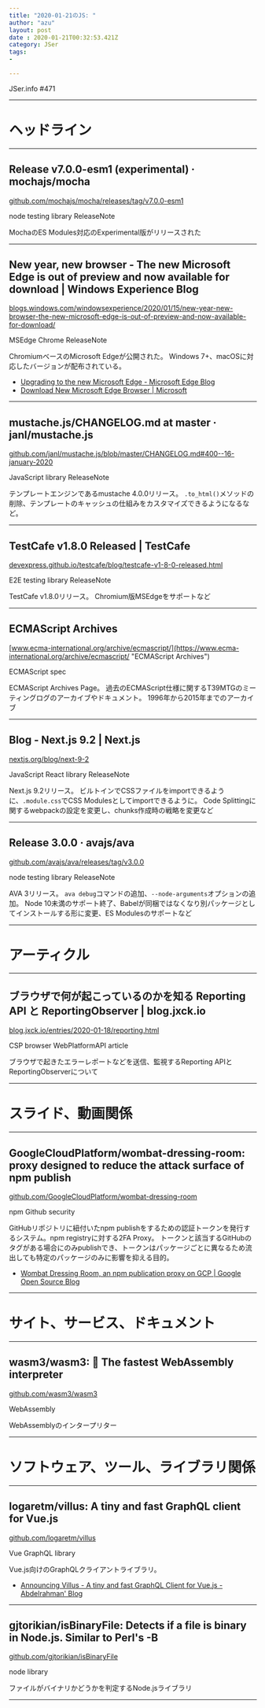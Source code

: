 ```yaml
---
title: "2020-01-21のJS: "
author: "azu"
layout: post
date : 2020-01-21T00:32:53.421Z
category: JSer
tags:
-

---
```


JSer.info #471

----

<h1 class="site-genre">ヘッドライン</h1>

----

## Release v7.0.0-esm1 (experimental) · mochajs/mocha
[github.com/mochajs/mocha/releases/tag/v7.0.0-esm1](https://github.com/mochajs/mocha/releases/tag/v7.0.0-esm1 "Release v7.0.0-esm1 (experimental) · mochajs/mocha")
<p class="jser-tags jser-tag-icon"><span class="jser-tag"> node</span> <span class="jser-tag">testing</span> <span class="jser-tag">library</span> <span class="jser-tag">ReleaseNote</span></p>

MochaのES Modules対応のExperimental版がリリースされた


----

## New year, new browser - The new Microsoft Edge is out of preview and now available for download | Windows Experience Blog
[blogs.windows.com/windowsexperience/2020/01/15/new-year-new-browser-the-new-microsoft-edge-is-out-of-preview-and-now-available-for-download/](https://blogs.windows.com/windowsexperience/2020/01/15/new-year-new-browser-the-new-microsoft-edge-is-out-of-preview-and-now-available-for-download/ "New year, new browser - The new Microsoft Edge is out of preview and now available for download | Windows Experience Blog")
<p class="jser-tags jser-tag-icon"><span class="jser-tag">MSEdge</span> <span class="jser-tag">Chrome</span> <span class="jser-tag">ReleaseNote</span></p>

ChromiumベースのMicrosoft Edgeが公開された。
Windows 7+、macOSに対応したバージョンが配布されている。

- [Upgrading to the new Microsoft Edge - Microsoft Edge Blog](https://blogs.windows.com/msedgedev/2020/01/15/upgrading-new-microsoft-edge-79-chromium/ "Upgrading to the new Microsoft Edge - Microsoft Edge Blog")
- [Download New Microsoft Edge Browser | Microsoft](https://www.microsoft.com/en-us/edge "Download New Microsoft Edge Browser | Microsoft")

----

## mustache.js/CHANGELOG.md at master · janl/mustache.js
[github.com/janl/mustache.js/blob/master/CHANGELOG.md#400--16-january-2020](https://github.com/janl/mustache.js/blob/master/CHANGELOG.md#400--16-january-2020 "mustache.js/CHANGELOG.md at master · janl/mustache.js")
<p class="jser-tags jser-tag-icon"><span class="jser-tag">JavaScript</span> <span class="jser-tag">library</span> <span class="jser-tag">ReleaseNote</span></p>

テンプレートエンジンであるmustache 4.0.0リリース。
`.to_html()`メソッドの削除、テンプレートのキャッシュの仕組みをカスタマイズできるようになるなど。


----

## TestCafe v1.8.0 Released | TestCafe
[devexpress.github.io/testcafe/blog/testcafe-v1-8-0-released.html](https://devexpress.github.io/testcafe/blog/testcafe-v1-8-0-released.html "TestCafe v1.8.0 Released | TestCafe")
<p class="jser-tags jser-tag-icon"><span class="jser-tag">E2E</span> <span class="jser-tag">testing</span> <span class="jser-tag">library</span> <span class="jser-tag">ReleaseNote</span></p>

TestCafe v1.8.0リリース。
Chromium版MSEdgeをサポートなど


----

## ECMAScript Archives
[www.ecma-international.org/archive/ecmascript/](https://www.ecma-international.org/archive/ecmascript/ "ECMAScript Archives")
<p class="jser-tags jser-tag-icon"><span class="jser-tag">ECMAScript</span> <span class="jser-tag">spec</span></p>

ECMAScript Archives Page。
過去のECMAScript仕様に関するT39MTGのミーティングログのアーカイブやドキュメント。
1996年から2015年までのアーカイブ


----

## Blog - Next.js 9.2 | Next.js
[nextjs.org/blog/next-9-2](https://nextjs.org/blog/next-9-2 "Blog - Next.js 9.2 | Next.js")
<p class="jser-tags jser-tag-icon"><span class="jser-tag">JavaScript</span> <span class="jser-tag">React</span> <span class="jser-tag">library</span> <span class="jser-tag">ReleaseNote</span></p>

Next.js 9.2リリース。
ビルトインでCSSファイルをimportできるように、`.module.css`でCSS Modulesとしてimportできるように。
Code Splittingに関するwebpackの設定を変更し、chunks作成時の戦略を変更など


----

## Release 3.0.0 · avajs/ava
[github.com/avajs/ava/releases/tag/v3.0.0](https://github.com/avajs/ava/releases/tag/v3.0.0 "Release 3.0.0 · avajs/ava")
<p class="jser-tags jser-tag-icon"><span class="jser-tag"> node</span> <span class="jser-tag">testing</span> <span class="jser-tag">library</span> <span class="jser-tag">ReleaseNote</span></p>

AVA 3リリース。
`ava debug`コマンドの追加、`--node-arguments`オプションの追加。
Node 10未満のサポート終了、Babelが同梱ではなくなり別パッケージとしてインストールする形に変更、ES Modulesのサポートなど


----
<h1 class="site-genre">アーティクル</h1>

----

## ブラウザで何が起こっているのかを知る Reporting API と ReportingObserver | blog.jxck.io
[blog.jxck.io/entries/2020-01-18/reporting.html](https://blog.jxck.io/entries/2020-01-18/reporting.html "ブラウザで何が起こっているのかを知る Reporting API と ReportingObserver | blog.jxck.io")
<p class="jser-tags jser-tag-icon"><span class="jser-tag">CSP</span> <span class="jser-tag">browser</span> <span class="jser-tag">WebPlatformAPI</span> <span class="jser-tag">article</span></p>

ブラウザで起きたエラーレポートなどを送信、監視するReporting APIとReportingObserverについて


----
<h1 class="site-genre">スライド、動画関係</h1>

----

## GoogleCloudPlatform/wombat-dressing-room: proxy designed to reduce the attack surface of npm publish
[github.com/GoogleCloudPlatform/wombat-dressing-room](https://github.com/GoogleCloudPlatform/wombat-dressing-room "GoogleCloudPlatform/wombat-dressing-room: proxy designed to reduce the attack surface of npm publish")
<p class="jser-tags jser-tag-icon"><span class="jser-tag">npm</span> <span class="jser-tag">Github</span> <span class="jser-tag">security</span></p>

GitHubリポジトリに紐付いたnpm publishをするための認証トークンを発行するシステム。npm registryに対する2FA Proxy。
トークンと該当するGitHubのタグがある場合にのみpublishでき、トークンはパッケージごとに異なるため流出しても特定のパッケージのみに影響を抑える目的。

- [Wombat Dressing Room, an npm publication proxy on GCP | Google Open Source Blog](https://opensource.googleblog.com/2020/01/wombat-dressing-room-npm-publication_10.html "Wombat Dressing Room, an npm publication proxy on GCP | Google Open Source Blog")

----
<h1 class="site-genre">サイト、サービス、ドキュメント</h1>

----

## wasm3/wasm3: 🚀 The fastest WebAssembly interpreter
[github.com/wasm3/wasm3](https://github.com/wasm3/wasm3 "wasm3/wasm3: 🚀 The fastest WebAssembly interpreter")
<p class="jser-tags jser-tag-icon"><span class="jser-tag">WebAssembly</span></p>

WebAssemblyのインタープリター


----
<h1 class="site-genre">ソフトウェア、ツール、ライブラリ関係</h1>

----

## logaretm/villus: A tiny and fast GraphQL client for Vue.js
[github.com/logaretm/villus](https://github.com/logaretm/villus "logaretm/villus: A tiny and fast GraphQL client for Vue.js")
<p class="jser-tags jser-tag-icon"><span class="jser-tag">Vue</span> <span class="jser-tag">GraphQL</span> <span class="jser-tag">library</span></p>

Vue.js向けのGraphQLクライアントライブラリ。

- [Announcing Villus - A tiny and fast GraphQL Client for Vue.js - Abdelrahman' Blog](https://logaretm.com/blog/2020-01-11-announcing-villus/ "Announcing Villus - A tiny and fast GraphQL Client for Vue.js - Abdelrahman&#x27; Blog")

----

## gjtorikian/isBinaryFile: Detects if a file is binary in Node.js. Similar to Perl's -B
[github.com/gjtorikian/isBinaryFile](https://github.com/gjtorikian/isBinaryFile "gjtorikian/isBinaryFile: Detects if a file is binary in Node.js. Similar to Perl's -B")
<p class="jser-tags jser-tag-icon"><span class="jser-tag"> node</span> <span class="jser-tag">library</span></p>

ファイルがバイナリかどうかを判定するNode.jsライブラリ


----
